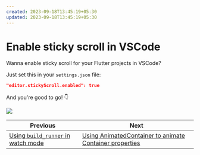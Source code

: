 ```yaml
---
created: 2023-09-18T13:45:19+05:30
updated: 2023-09-18T13:45:19+05:30
---
```

# Enable sticky scroll in VSCode

Wanna enable sticky scroll for your Flutter projects in VSCode?

Just set this in your `settings.json` file:

```json
"editor.stickyScroll.enabled": true
```

And you're good to go! 👇

![](076.gif)
 
| Previous | Next |
| -------- | ---- |
| [Using `build_runner` in watch mode](../0075-build-runner-watch/index.md) | [Using AnimatedContainer to animate Container properties](../0077-animatedcontainer/index.md) |